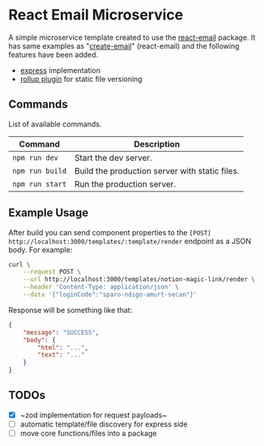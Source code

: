 # React Email Microservice

A simple microservice template created to use the [react-email](https://github.com/resend/react-email) package. It has
same examples as "[create-email](https://www.npmjs.com/package/create-email)" (react-email) and the following features
have been added.

-   [express](https://github.com/expressjs/express) implementation
-   [rollup plugin](./rollup/plugin-clone-static-files.ts) for static file versioning

## Commands

List of available commands.

| Command         | Description                                    |
| --------------- | ---------------------------------------------- |
| `npm run dev`   | Start the dev server.                          |
| `npm run build` | Build the production server with static files. |
| `npm run start` | Run the production server.                     |

## Example Usage

After build you can send component properties to the `[POST] http://localhost:3000/templates/:template/render` endpoint as a JSON body.
For example:

```bash
curl \
    --request POST \
    --url http://localhost:3000/templates/notion-magic-link/render \
    --header 'Content-Type: application/json' \
    --data '{"loginCode":"sparo-ndigo-amurt-secan"}'
```

Response will be something like that:

```json
{
    "message": "SUCCESS",
    "body": {
        "html": "...",
        "text": "..."
    }
}
```

## TODOs

-   [x] ~zod implementation for request payloads~
-   [ ] automatic template/file discovery for express side
-   [ ] move core functions/files into a package
